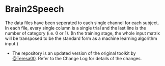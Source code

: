 # Brain2Speech
The data files have been seperated to each single channel for each subject. In each file, every single column is a single trial and the last line is the number of category (i.e. 0 or 1). (In the training stage, the whole input matrix will be transposed to be the standard form as a machine learning algorithm input.)
- The repository is an updated version of the original toolkit by [@Teresa00](https://github.com/Teresa00/Brain2Speech). Refer to the Change Log for details of the changes.
